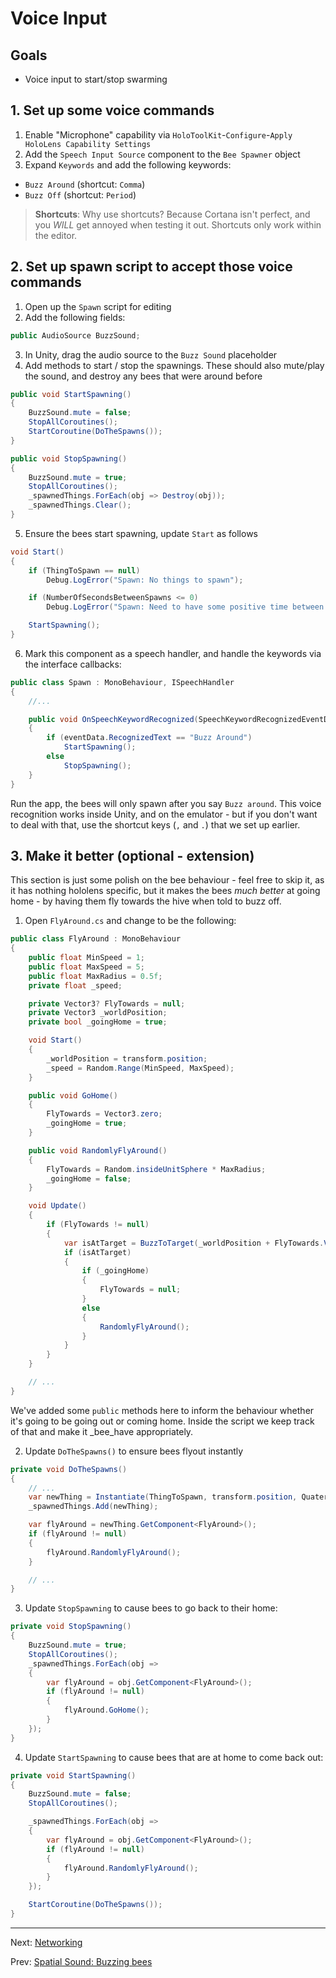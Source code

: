 # Voice Input

## Goals

* Voice input to start/stop swarming

## 1. Set up some voice commands

1. Enable "Microphone" capability via `HoloToolKit`-`Configure`-`Apply HoloLens Capability Settings`
2. Add the `Speech Input Source` component to the `Bee Spawner` object
3. Expand `Keywords` and add the following keywords:
  * `Buzz Around` (shortcut: `Comma`)
  * `Buzz Off` (shortcut: `Period`)

> **Shortcuts**: Why use shortcuts? Because Cortana isn't perfect, and you _WILL_ get annoyed when testing it out.  Shortcuts only work within the editor.

## 2. Set up spawn script to accept those voice commands

1. Open up the `Spawn` script for editing
2. Add the following fields:

```cs
public AudioSource BuzzSound;
```

3. In Unity, drag the audio source to the `Buzz Sound` placeholder
4. Add methods to start / stop the spawnings.  These should also mute/play the sound, and destroy any bees that were around before

```cs
public void StartSpawning()
{
    BuzzSound.mute = false;
    StopAllCoroutines();
    StartCoroutine(DoTheSpawns());
}

public void StopSpawning()
{
    BuzzSound.mute = true;
    StopAllCoroutines();
    _spawnedThings.ForEach(obj => Destroy(obj));
    _spawnedThings.Clear();
}
```

5. Ensure the bees start spawning, update `Start` as follows

```cs
void Start()
{
    if (ThingToSpawn == null)
        Debug.LogError("Spawn: No things to spawn");

    if (NumberOfSecondsBetweenSpawns <= 0)
        Debug.LogError("Spawn: Need to have some positive time between spawns");

    StartSpawning();
}
```

6. Mark this component as a speech handler, and handle the keywords via the interface callbacks:

```cs
public class Spawn : MonoBehaviour, ISpeechHandler
{
    //...

    public void OnSpeechKeywordRecognized(SpeechKeywordRecognizedEventData eventData)
    {
        if (eventData.RecognizedText == "Buzz Around")
            StartSpawning();
        else
            StopSpawning();
    }
}
```

Run the app, the bees will only spawn after you say `Buzz around`.  This voice recognition works inside Unity, and on the emulator - but if you don't want to deal with that, use the shortcut keys (`,` and `.`) that we set up earlier.

## 3. Make it better (optional - extension)

This section is just some polish on the bee behaviour - feel free to skip it, as it has nothing hololens specific, but it makes the bees _much better_ at going home - by having them fly towards the hive when told to buzz off.

1. Open `FlyAround.cs` and change to be the following:

```cs
public class FlyAround : MonoBehaviour
{
    public float MinSpeed = 1;
    public float MaxSpeed = 5;
    public float MaxRadius = 0.5f;
    private float _speed;

    private Vector3? FlyTowards = null;
    private Vector3 _worldPosition;
    private bool _goingHome = true;

    void Start()
    {
        _worldPosition = transform.position;
        _speed = Random.Range(MinSpeed, MaxSpeed);
    }

    public void GoHome()
    {
        FlyTowards = Vector3.zero;
        _goingHome = true;
    }

    public void RandomlyFlyAround()
    {
        FlyTowards = Random.insideUnitSphere * MaxRadius;
        _goingHome = false;
    }

    void Update()
    {
        if (FlyTowards != null)
        {
            var isAtTarget = BuzzToTarget(_worldPosition + FlyTowards.Value);
            if (isAtTarget)
            {
                if (_goingHome)
                {
                    FlyTowards = null;
                }
                else
                {
                    RandomlyFlyAround();
                }
            }
        }
    }

    // ...
}
```

We've added some `public` methods here to inform the behaviour whether it's going to be going out or coming home.  Inside the script we keep track of that and make it _bee_have appropriately.

2. Update `DoTheSpawns()` to ensure bees flyout instantly

```cs
private void DoTheSpawns()
{
    // ...
    var newThing = Instantiate(ThingToSpawn, transform.position, Quaternion.identity, transform);
    _spawnedThings.Add(newThing);

    var flyAround = newThing.GetComponent<FlyAround>();
    if (flyAround != null)
    {
        flyAround.RandomlyFlyAround();
    }

    // ...
}
```

3. Update `StopSpawning` to cause bees to go back to their home:

```cs
private void StopSpawning()
{
    BuzzSound.mute = true;
    StopAllCoroutines();
    _spawnedThings.ForEach(obj =>
    {
        var flyAround = obj.GetComponent<FlyAround>();
        if (flyAround != null)
        {
            flyAround.GoHome();
        }
    });
}
```

4. Update `StartSpawning` to cause bees that are at home to come back out:

```cs
private void StartSpawning()
{
    BuzzSound.mute = false;
    StopAllCoroutines();

    _spawnedThings.ForEach(obj =>
    {
        var flyAround = obj.GetComponent<FlyAround>();
        if (flyAround != null)
        {
            flyAround.RandomlyFlyAround();
        }
    });

    StartCoroutine(DoTheSpawns());
}
```

---
Next: [Networking](/4-networking/index.md)

Prev: [Spatial Sound: Buzzing bees](3-spatial-sound.md)
